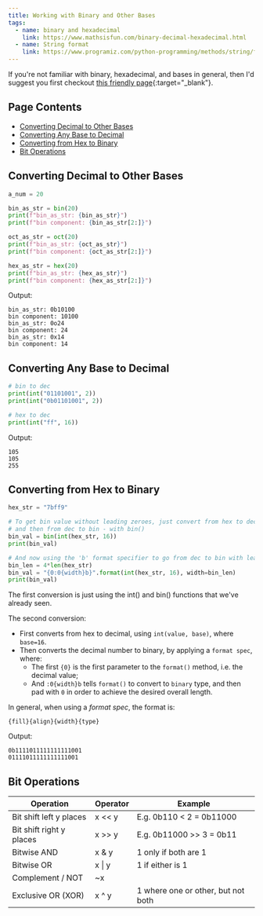 ```yaml
---
title: Working with Binary and Other Bases
tags: 
  - name: binary and hexadecimal
    link: https://www.mathsisfun.com/binary-decimal-hexadecimal.html
  - name: String format
    link: https://www.programiz.com/python-programming/methods/string/format
---
```


If you're not familiar with binary, hexadecimal, and bases in general, then I'd suggest you first checkout [this friendly page](https://www.mathsisfun.com/binary-decimal-hexadecimal.html){:target="_blank"}.

## Page Contents

- [Converting Decimal to Other Bases](#converting-decimal-to-other-bases)
- [Converting Any Base to Decimal](#converting-any-base-to-decimal)
- [Converting from Hex to Binary](#converting-from-hex-to-binary)
- [Bit Operations](#bit-operations)

## Converting Decimal to Other Bases

```python
a_num = 20

bin_as_str = bin(20)
print(f"bin_as_str: {bin_as_str}")
print(f"bin component: {bin_as_str[2:]}")

oct_as_str = oct(20)
print(f"bin_as_str: {oct_as_str}")
print(f"bin component: {oct_as_str[2:]}")

hex_as_str = hex(20)
print(f"bin_as_str: {hex_as_str}")
print(f"bin component: {hex_as_str[2:]}")
```

Output:

```text
bin_as_str: 0b10100
bin component: 10100
bin_as_str: 0o24
bin component: 24
bin_as_str: 0x14
bin component: 14
```

## Converting Any Base to Decimal

```python
# bin to dec
print(int("01101001", 2))
print(int("0b01101001", 2))

# hex to dec
print(int("ff", 16))
```

Output:

```text
105
105
255
```

## Converting from Hex to Binary

```python
hex_str = "7bff9"

# To get bin value without leading zeroes, just convert from hex to dec - with int(),
# and then from dec to bin - with bin()
bin_val = bin(int(hex_str, 16))
print(bin_val)

# And now using the 'b' format specifier to go from dec to bin with leading zeroes
bin_len = 4*len(hex_str)
bin_val = "{0:0{width}b}".format(int(hex_str, 16), width=bin_len)
print(bin_val)
```

The first conversion is just using the int() and bin() functions that we've already seen.

The second conversion:

- First converts from hex to decimal, using `int(value, base)`, where `base=16`.
- Then converts the decimal number to binary, by applying a `format spec`, where:
  - The first `{0}` is the first parameter to the `format()` method, i.e. the decimal value;
  - And `:0{width}b` tells `format()` to convert to `binary` type, and then pad with `0` in order to achieve the desired overall length.

In general, when using a _format spec_, the format is:

```
{fill}{align}{width}{type}
```

Output:

```text
0b1111011111111111001
01111011111111111001
```

## Bit Operations

|Operation|Operator|Example|
|---------|--------|-------|
|Bit shift left y places|x << y|E.g. 0b110 < 2 = 0b11000|
|Bit shift right y places|x >> y|E.g. 0b11000 >> 3 = 0b11|
|Bitwise AND|x & y|1 only if both are 1|
|Bitwise OR|x \| y|1 if either is 1|
|Complement / NOT|~x|
|Exclusive OR (XOR)|x ^ y|1 where one or other, but not both